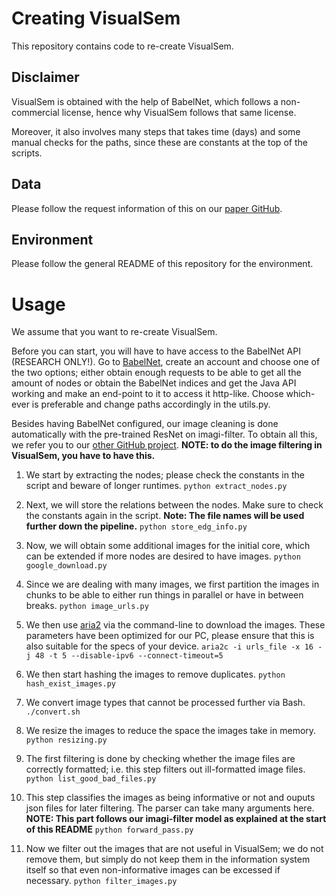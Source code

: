 # Creating VisualSem

This repository contains code to re-create VisualSem.

## Disclaimer
VisualSem is obtained with the help of BabelNet, which follows a non-commercial license, hence why VisualSem follows that same license.

Moreover, it also involves many steps that takes time (days) and some manual checks for the paths, since these are constants at the top of the scripts.

## Data
Please follow the request information of this on our [paper GitHub](https://github.com/iacercalixto/visualsem).

## Environment
Please follow the general README of this repository for the environment.

# Usage
We assume that you want to re-create VisualSem.

Before you can start, you will have to have access to the BabelNet API (RESEARCH ONLY!). Go to [BabelNet](https://babelnet.org/), create an account and choose one of the two options; either obtain enough requests to be able to get all the amount of nodes or obtain the BabelNet indices and get the Java API working and make an end-point to it to access it http-like. Choose which-ever is preferable and change paths accordingly in the utils.py.

Besides having BabelNet configured, our image cleaning is done automatically with the pre-trained ResNet on imagi-filter. To obtain all this, we refer you to our [other GitHub project](https://github.com/houda96/imagi-filter). **NOTE: to do the image filtering in VisualSem, you have to have this.**

1. We start by extracting the nodes; please check the constants in the script and beware of longer runtimes.
  ```python extract_nodes.py```

2. Next, we will store the relations between the nodes. Make sure to check the constants again in the script. **Note: The file names will be used further down the pipeline.**
  ```python store_edg_info.py```

3. Now, we will obtain some additional images for the initial core, which can be extended if more nodes are desired to have images.
  ```python google_download.py```

4. Since we are dealing with many images, we first partition the images in chunks to be able to either run things in parallel or have in between breaks.
  ```python image_urls.py```

5. We then use [aria2](https://aria2.github.io/) via the command-line to download the images. These parameters have been optimized for our PC, please ensure that this is also suitable for the specs of your device.
  ```aria2c -i urls_file -x 16 -j 48 -t 5 --disable-ipv6 --connect-timeout=5```

6. We then start hashing the images to remove duplicates.
  ```python hash_exist_images.py```

7. We convert image types that cannot be processed further via Bash.
  ```./convert.sh```

8. We resize the images to reduce the space the images take in memory.
  ```python resizing.py```

9. The first filtering is done by checking whether the image files are correctly formatted; i.e. this step filters out ill-formatted image files.
```python list_good_bad_files.py```


10. This step classifies the images as being informative or not and ouputs json files for later filtering. The parser can take many arguments here. **NOTE: This part follows our imagi-filter model as explained at the start of this README**
  ```python forward_pass.py```

11. Now we filter out the images that are not useful in VisualSem; we do not remove them, but simply do not keep them in the information system itself so that even non-informative images can be excessed if necessary.
```python filter_images.py```
